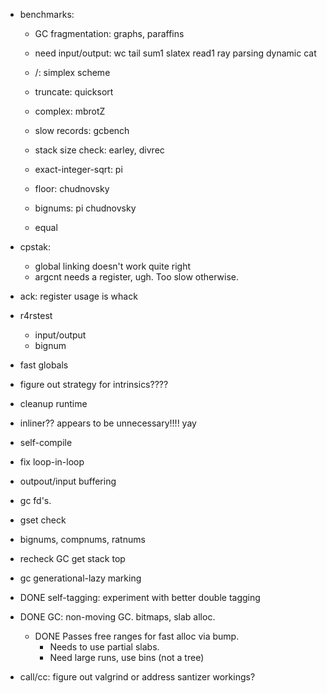 
* benchmarks:
  * GC fragmentation: graphs, paraffins
  
  * need input/output: wc tail sum1 slatex read1 ray parsing dynamic cat
  
  * /: simplex scheme 
  * truncate: quicksort
  * complex: mbrotZ
  
  * slow records: gcbench
  * stack size check: earley, divrec

  * exact-integer-sqrt: pi
  * floor: chudnovsky
  * bignums: pi chudnovsky

  * equal
  
* cpstak:
  * global linking doesn't work quite right
  * argcnt needs a register, ugh.  Too slow otherwise.
* ack: register usage is whack

* r4rstest
  * input/output
  * bignum

* fast globals

* figure out strategy for intrinsics????
* cleanup runtime
* inliner?? appears to be unnecessary!!!! yay

* self-compile
* fix loop-in-loop
* outpout/input buffering
* gc fd's.
* gset check
* bignums, compnums, ratnums

* recheck GC get stack top
* gc generational-lazy marking

* DONE self-tagging: experiment with better double tagging

* DONE GC: non-moving GC. bitmaps, slab alloc.  
  * DONE Passes free ranges for fast alloc via bump.
	* Needs to use partial slabs.
	* Need large runs, use bins (not a tree)

* call/cc: figure out valgrind or address santizer workings?

